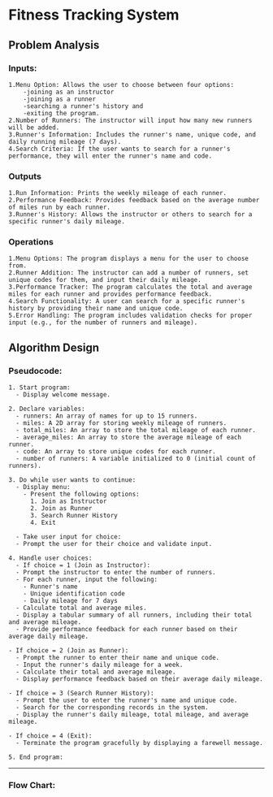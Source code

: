 # Fitness Tracking System
## Problem Analysis 
 ### Inputs: 
    1.Menu Option: Allows the user to choose between four options:  
        -joining as an instructor  
        -joining as a runner 
        -searching a runner's history and  
        -exiting the program. 
    2.Number of Runners: The instructor will input how many new runners will be added. 
    3.Runner's Information: Includes the runner's name, unique code, and daily running mileage (7 days). 
    4.Search Criteria: If the user wants to search for a runner's performance, they will enter the runner's name and code.
    
 ### Outputs
    1.Run Information: Prints the weekly mileage of each runner.
    2.Performance Feedback: Provides feedback based on the average number of miles run by each runner.
    3.Runner's History: Allows the instructor or others to search for a specific runner's daily mileage.

### Operations
    1.Menu Options: The program displays a menu for the user to choose from.
    2.Runner Addition: The instructor can add a number of runners, set unique codes for them, and input their daily mileage.
    3.Performance Tracker: The program calculates the total and average miles for each runner and provides performance feedback.
    4.Search Functionality: A user can search for a specific runner's history by providing their name and unique code.
    5.Error Handling: The program includes validation checks for proper input (e.g., for the number of runners and mileage).

## Algorithm Design

### Pseudocode:

    1. Start program:
      - Display welcome message.

    2. Declare variables:
      - runners: An array of names for up to 15 runners.
      - miles: A 2D array for storing weekly mileage of runners.
      - total_miles: An array to store the total mileage of each runner.
      - average_miles: An array to store the average mileage of each runner.
      - code: An array to store unique codes for each runner.
      - number of runners: A variable initialized to 0 (initial count of runners).

    3. Do while user wants to continue:
      - Display menu:
        - Present the following options:
          1. Join as Instructor
          2. Join as Runner
          3. Search Runner History
          4. Exit

      - Take user input for choice:
      - Prompt the user for their choice and validate input.

    4. Handle user choices:
      - If choice = 1 (Join as Instructor):
      - Prompt the instructor to enter the number of runners.
      - For each runner, input the following:
        - Runner's name
        - Unique identification code
        - Daily mileage for 7 days
      - Calculate total and average miles.
      - Display a tabular summary of all runners, including their total and average mileage.
      - Provide performance feedback for each runner based on their average daily mileage.

    - If choice = 2 (Join as Runner):
      - Prompt the runner to enter their name and unique code.
      - Input the runner's daily mileage for a week.
      - Calculate their total and average mileage.
      - Display performance feedback based on their average daily mileage.

    - If choice = 3 (Search Runner History):
      - Prompt the user to enter the runner's name and unique code.
      - Search for the corresponding records in the system.
      - Display the runner's daily mileage, total mileage, and average mileage.

    - If choice = 4 (Exit):
      - Terminate the program gracefully by displaying a farewell message.

    5. End program:
---
### Flow Chart:






